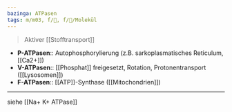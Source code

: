 ```yaml
---
bazinga: ATPasen
tags: m/m03, f/🧪, f/🧪/Molekül
---
```

> Aktiver [[Stofftransport]]
- **P-ATPasen**:: Autophosphorylierung (z.B. sarkoplasmatisches Reticulum, [[Ca2+]])
- **V-ATPasen**:: [[Phosphat]] freigesetzt, Rotation, Protonentransport ([[Lysosomen]])
- **F-ATPasen**:: [[ATP]]-Synthase ([[Mitochondrien]])
---
siehe [[Na+ K+ ATPase]]